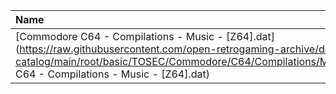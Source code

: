 |Name|Size|
|:---|---:|
|[Commodore C64 - Compilations - Music - [Z64].dat](https://raw.githubusercontent.com/open-retrogaming-archive/dat-catalog/main/root/basic/TOSEC/Commodore/C64/Compilations/Music/[Z64]/Commodore C64 - Compilations - Music - [Z64].dat)|10701|
